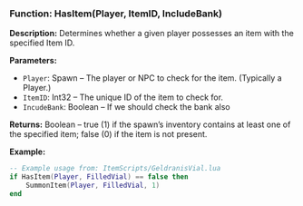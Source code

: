 ### Function: HasItem(Player, ItemID, IncludeBank)

**Description:**
Determines whether a given player possesses an item with the specified Item ID.

**Parameters:**
- `Player`: Spawn – The player or NPC to check for the item. (Typically a Player.)
- `ItemID`: Int32 – The unique ID of the item to check for.
- `IncudeBank`: Boolean – If we should check the bank also

**Returns:** Boolean – true (1) if the spawn’s inventory contains at least one of the specified item; false (0) if the item is not present.

**Example:**

```lua
-- Example usage from: ItemScripts/GeldranisVial.lua
if HasItem(Player, FilledVial) == false then
    SummonItem(Player, FilledVial, 1)
end
```